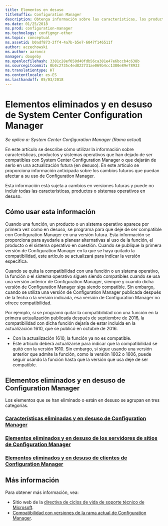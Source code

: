 ```yaml
---
title: Elementos en desuso
titleSuffix: Configuration Manager
description: Obtenga información sobre las características, los productos y los sistemas operativos que ya no admite System Center Configuration Manager.
ms.date: 01/25/2018
ms.prod: configuration-manager
ms.technology: configmgr-other
ms.topic: conceptual
ms.assetid: b0adf873-2ff4-4a7b-b5e7-6047f146511f
author: aczechowski
ms.author: aaroncz
manager: dougeby
ms.openlocfilehash: 3381c28ef050d40fdb56ca381e47e6bccb4c638b
ms.sourcegitcommit: 0b0c2735c4ed822731ae069b4cc1380e89e78933
ms.translationtype: HT
ms.contentlocale: es-ES
ms.lasthandoff: 05/03/2018
---
```

# <a name="removed-and-deprecated-items-for-system-center-configuration-manager"></a>Elementos eliminados y en desuso de System Center Configuration Manager

*Se aplica a: System Center Configuration Manager (Rama actual)*

En este artículo se describe cómo utilizar la información sobre características, productos y sistemas operativos que han dejado de ser compatibles con System Center Configuration Manager o que dejarán de serlo en una actualización futura (en desuso). En este artículo se proporciona información anticipada sobre los cambios futuros que puedan afectar a su uso de Configuration Manager.  

Esta información está sujeta a cambios en versiones futuras y puede no incluir todas las características, productos o sistemas operativos en desuso.  

## <a name="how-to-use-this-information"></a>Cómo usar esta información  
Cuando una función, un producto o un sistema operativo aparece por primera vez como en desuso, se programa para que deje de ser compatible con Configuration Manager en una versión futura. Esta información se proporciona para ayudarle a planear alternativas al uso de la función, el producto o el sistema operativo en cuestión. Cuando se publique la primera versión de Configuration Manager en la que se haya quitado la compatibilidad, este artículo se actualizará para indicar la versión específica.  

Cuando se quita la compatibilidad con una función o un sistema operativo, la función o el sistema operativo siguen siendo compatibles cuando se usa una versión anterior de Configuration Manager, siempre y cuando dicha versión de Configuration Manager siga siendo compatible. Sin embargo, cuando se utiliza una versión de Configuration Manager publicada después de la fecha o la versión indicada, esa versión de Configuration Manager no ofrece compatibilidad.

Por ejemplo, si se programó quitar la compatibilidad con una función en la primera actualización publicada después de septiembre de 2016, la compatibilidad con dicha función dejaría de estar incluida en la actualización 1610, que se publicó en octubre de 2016.
-  Con la actualización 1610, la función ya no es compatible.
-  Este artículo deberá actualizarse para indicar que la compatibilidad se quitó con la versión 1610.
Sin embargo, si sigue usando una versión anterior que admite la función, como la versión 1602 o 1606, puede seguir usando la función hasta que la versión que usa deje de ser compatible.

## <a name="removed-and-deprecated-items-for-configuration-manager"></a>Elementos eliminados y en desuso de Configuration Manager
Los elementos que se han eliminado o están en desuso se agrupan en tres categorías.  

### <a name="removed-and-deprecated-configuration-manager-featuressccmcoreplan-designchangesdeprecatedremoved-and-deprecated-cmfeatures"></a>[Características eliminadas y en desuso de Configuration Manager](/sccm/core/plan-design/changes/deprecated/removed-and-deprecated-cmfeatures)
### <a name="removed-and-deprecated-items-for-configuration-manager-site-serverssccmcoreplan-designchangesdeprecatedremoved-and-deprecated-server"></a>[Elementos eliminados y en desuso de los servidores de sitios de Configuration Manager](/sccm/core/plan-design/changes/deprecated/removed-and-deprecated-server)
### <a name="removed-and-deprecated-items-for-configuration-manager-clientssccmcoreplan-designchangesdeprecatedremoved-and-deprecated-client"></a>[Elementos eliminados y en desuso de clientes de Configuration Manager](/sccm/core/plan-design/changes/deprecated/removed-and-deprecated-client)


## <a name="more-information"></a>Más información

Para obtener más información, vea:
 - Sitio web de la [directiva de ciclos de vida de soporte técnico de Microsoft](https://support.microsoft.com/lifecycle).
 - [Compatibilidad con versiones de la rama actual de Configuration Manager](/sccm/core/servers/manage/current-branch-versions-supported).

